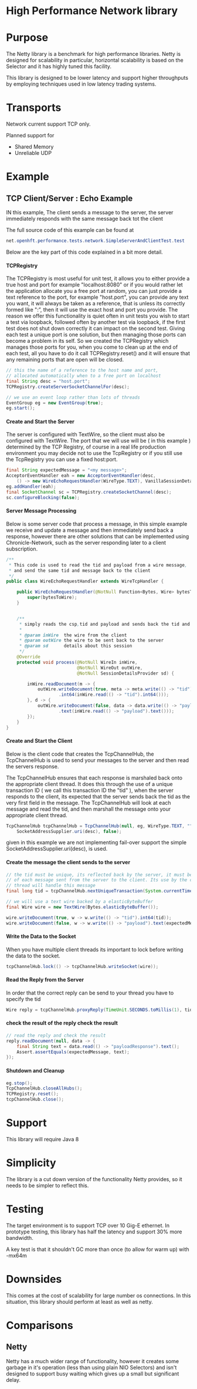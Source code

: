 High Performance Network library
===

# Purpose
The Netty library is a benchmark for high performance libraries. 
    Netty is designed for scalability in particular, horizontal scalability is
    based on the Selector and it has highly tuned this facility.
   
This library is designed to be lower latency and support higher throughputs 
    by employing techniques used in low latency trading systems.
    
# Transports
Network current support TCP only. 
 
Planned support for
* Shared Memory
* Unreliable UDP




# Example
## TCP Client/Server : Echo Example

IN this example, The client sends a message to the server, the server immediately responds with the same message
back tot the client


The full source code of this example can be found at

```java
net.openhft.performance.tests.network.SimpleServerAndClientTest.test
```

Below are the key part of this code explained in a bit more detail.

#### TCPRegistry

The TCPRegistry is most useful for unit test, it allows you to either provide a true host and port for example "localhost:8080" or if you would
rather let the application allocate you a free port at random, you can just provide a text reference to the port,
for example "host.port", you can provide any text you want, it will always be taken as a reference,
that is unless its correctly formed like "<hostname>:<port>”, then it will use the exact host and port you provide.
The reason we offer this functionality is quiet often in unit tests you wish to start a test via loopback,
followed often by another test via loopback, if the first test does not shut down correctly it can impact on the
second test. Giving each test a unique port is one solution, but then managing those ports can become a problem
in its self. So we created the TCPRegistry which manages those ports for you, when you come to clean up at the end
of each test, all you have to do it call TCPRegistry.reset() and it will ensure that any remaining ports that
are open will be closed.

```java
// this the name of a reference to the host name and port,
// allocated automatically when to a free port on localhost
final String desc = "host.port";
TCPRegistry.createServerSocketChannelFor(desc);

// we use an event loop rather than lots of threads
EventGroup eg = new EventGroup(true);
eg.start();
```

#### Create and Start the Server

The server is configured with TextWire, so
the client must also be configured with TextWire. The port that we will use will be ( in this example ) determined
by the TCP Registry, of course in a real life production environment you may decide not to use the
TcpRegistry or if you still use the TcpRegistry you can use a fixed host:port.

```java
final String expectedMessage = "<my message>";
AcceptorEventHandler eah = new AcceptorEventHandler(desc,
    () -> new WireEchoRequestHandler(WireType.TEXT), VanillaSessionDetails::new, 0, 0);
eg.addHandler(eah);
final SocketChannel sc = TCPRegistry.createSocketChannel(desc);
sc.configureBlocking(false);
```

#### Server Message Processing

Below is some server code that process a message, in this simple example we
receive and update a message and then immediately send back a response, however there are
other solutions that can be implemented using Chronicle-Network, such as the server
responding later to a client subscription.


```java
/**
 * This code is used to read the tid and payload from a wire message,
 * and send the same tid and message back to the client
 */
public class WireEchoRequestHandler extends WireTcpHandler {

    public WireEchoRequestHandler(@NotNull Function<Bytes, Wire> bytesToWire) {
        super(bytesToWire);
    }


    /**
     * simply reads the csp,tid and payload and sends back the tid and payload
     *
     * @param inWire  the wire from the client
     * @param outWire the wire to be sent back to the server
     * @param sd      details about this session
     */
    @Override
    protected void process(@NotNull WireIn inWire,
                           @NotNull WireOut outWire,
                           @NotNull SessionDetailsProvider sd) {

        inWire.readDocument(m -> {
            outWire.writeDocument(true, meta -> meta.write(() -> "tid")
                    .int64(inWire.read(() -> "tid").int64()));
        }, d -> {
            outWire.writeDocument(false, data -> data.write(() -> "payloadResponse")
                    .text(inWire.read(() -> "payload").text()));
        });
    }
}
```


#### Create and Start the Client

Below is the client code that creates the TcpChannelHub, the TcpChannelHub is used to send your messages to the server and then read the servers response.

The TcpChannelHub ensures that each response is marshaled back onto the appropriate client thread. It does this through the use of a unique transaction ID ( we call this transaction ID the "tid" ), when the server responds to
the client, its expected that the server sends back the tid as the very first field in the message.
The TcpChannelHub will look at each message and read the tid, and then marshall the message
onto your appropriate client thread.



```java
TcpChannelHub tcpChannelHub = TcpChannelHub(null, eg, WireType.TEXT, "",
    SocketAddressSupplier.uri(desc), false);
```

given in this example we are not implementing fail-over support the simple SocketAddressSupplier.uri(desc), is used.


#### Create the message the client sends to the server
```java
// the tid must be unique, its reflected back by the server, it must be at the start
// of each message sent from the server to the client. Its use by the client to identify which
// thread will handle this message
final long tid = tcpChannelHub.nextUniqueTransaction(System.currentTimeMillis());

// we will use a text wire backed by a elasticByteBuffer
final Wire wire = new TextWire(Bytes.elasticByteBuffer());

wire.writeDocument(true, w -> w.write(() -> "tid").int64(tid));
wire.writeDocument(false, w -> w.write(() -> "payload").text(expectedMessage));
```

#### Write the Data to the Socket
When you have multiple client threads its important to lock before writing the data to the socket.
```java
tcpChannelHub.lock(() -> tcpChannelHub.writeSocket(wire));
```

#### Read the Reply from the Server
In order that the correct reply can be send to your thread you have to specify the tid
```java
Wire reply = tcpChannelHub.proxyReply(TimeUnit.SECONDS.toMillis(1), tid);
```

####  check the result of the reply check the result
```java
// read the reply and check the result
reply.readDocument(null, data -> {
    final String text = data.read(() -> "payloadResponse").text();
    Assert.assertEquals(expectedMessage, text);
});
```


#### Shutdown and Cleanup
```java
eg.stop();
TcpChannelHub.closeAllHubs();
TCPRegistry.reset();
tcpChannelHub.close();
```

# Support
This library will require Java 8

# Simplicity
The library is a cut down version of the functionality Netty provides,
    so it needs to be simpler to reflect this.

# Testing
The target environment is to support TCP over 10 Gig-E ethernet.  In prototype
    testing, this library has half the latency and support 30% more bandwidth.

A key test is that it shouldn't GC more than once (to allow for warm up) with -mx64m

# Downsides
This comes at the cost of scalability for large number os connections.
     In this situation, this library should perform at least as well as netty.

# Comparisons

## Netty
Netty has a much wider range of functionality, however it creates some
   garbage in it's operation (less than using plain NIO Selectors) and isn't
   designed to support busy waiting which gives up a small but significant delay.

